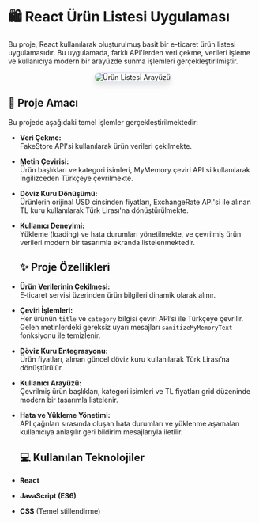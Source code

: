 # 🛍️ React Ürün Listesi Uygulaması

Bu proje, React kullanılarak oluşturulmuş basit bir e-ticaret ürün listesi uygulamasıdır. Bu uygulamada, farklı API'lerden veri çekme, verileri işleme ve kullanıcıya modern bir arayüzde sunma işlemleri gerçekleştirilmiştir.

<div align="center">
  <img 
    src="https://github.com/user-attachments/assets/7d89a77c-d740-4d5e-9ed1-61d6509b412a" 
    alt="Ürün Listesi Arayüzü" 
    style="max-width:80%; border-radius:10px; border:2px solid #e2e8f0; box-shadow: 0 6px 12px rgba(0,0,0,0.1);" 
  />
</div>

## 🎯 Proje Amacı

Bu projede aşağıdaki temel işlemler gerçekleştirilmektedir:
- **Veri Çekme:**  
  FakeStore API'si kullanılarak ürün verileri çekilmekte.
- **Metin Çevirisi:**  
  Ürün başlıkları ve kategori isimleri, MyMemory çeviri API'si kullanılarak İngilizceden Türkçeye çevrilmekte.
- **Döviz Kuru Dönüşümü:**  
  Ürünlerin orijinal USD cinsinden fiyatları, ExchangeRate API'si ile alınan TL kuru kullanılarak Türk Lirası'na dönüştürülmekte.
- **Kullanıcı Deneyimi:**  
  Yükleme (loading) ve hata durumları yönetilmekte, ve çevrilmiş ürün verileri modern bir tasarımla ekranda listelenmektedir.


  ## ✨ Proje Özellikleri
- **Ürün Verilerinin Çekilmesi:**  
   E‑ticaret servisi üzerinden ürün bilgileri dinamik olarak alınır.

- **Çeviri İşlemleri:**  
   Her ürünün `title` ve `category` bilgisi çeviri API’si ile Türkçeye çevrilir.  
   Gelen metinlerdeki gereksiz uyarı mesajları `sanitizeMyMemoryText` fonksiyonu ile temizlenir.

- **Döviz Kuru Entegrasyonu:**  
   Ürün fiyatları, alınan güncel döviz kuru kullanılarak Türk Lirası’na dönüştürülür.

- **Kullanıcı Arayüzü:**  
  Çevrilmiş ürün başlıkları, kategori isimleri ve TL fiyatları grid düzeninde modern bir tasarımla listelenir.

- **Hata ve Yükleme Yönetimi:**  
   API çağrıları sırasında oluşan hata durumları ve yüklenme aşamaları kullanıcıya anlaşılır geri bildirim mesajlarıyla iletilir.


  ## 💻 Kullanılan Teknolojiler
- **React**
- **JavaScript (ES6)**
- **CSS** (Temel stillendirme)






